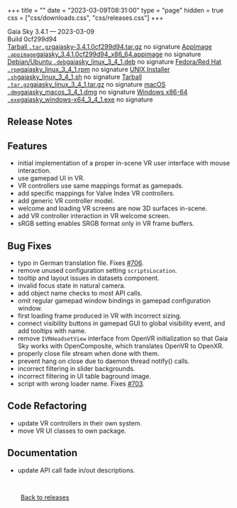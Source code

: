 +++
title = ""
date = "2023-03-09T08:31:00"
type = "page"
hidden = true
css = ["css/downloads.css", "css/releases.css"]
+++

<div class="download-container">
<div id="download-title">
<i class="fa-solid fa-tag"></i>
Gaia Sky <span class="downloads-version">3.4.1</span> — <i class="fa-solid fa-clock"></i>
<time class="downloads-releasedate" datetime="2023-03-09T08:31:00" title="Published: 2023-03-09T08:31:00">2023-03-09</time></div>
<div class="downloads-build">Build 0cf299d94</div>
<div class="download-section">
<a href="https://gaia.ari.uni-heidelberg.de/gaiasky/releases/3.4.1.0cf299d94/gaiasky-3.4.1.0cf299d94.tar.gz" class="download-button"><i class="fa-solid fa-file-zipper"></i> Tarball <code>.tar.gz</code><span class="download-sub">gaiasky-3.4.1.0cf299d94.tar.gz</span></a>
<span class="signature">no signature</span>
<a href="https://gaia.ari.uni-heidelberg.de/gaiasky/releases/3.4.1.0cf299d94/gaiasky_3.4.1.0cf299d94_x86_64.appimage" class="download-button"><i class="fa-solid fa-box-archive"></i> AppImage <code>.appimage</code><span class="download-sub">gaiasky_3.4.1.0cf299d94_x86_64.appimage</span></a>
<span class="signature">no signature</span>
<a href="https://gaia.ari.uni-heidelberg.de/gaiasky/releases/3.4.1.0cf299d94/gaiasky_linux_3_4_1.deb" class="download-button"><i class="fa-brands fa-debian"></i> Debian/Ubuntu <code>.deb</code><span class="download-sub">gaiasky_linux_3_4_1.deb</span></a>
<span class="signature">no signature</span>
<a href="https://gaia.ari.uni-heidelberg.de/gaiasky/releases/3.4.1.0cf299d94/gaiasky_linux_3_4_1.rpm" class="download-button"><i class="fa-brands fa-fedora"></i> Fedora/Red Hat <code>.rpm</code><span class="download-sub">gaiasky_linux_3_4_1.rpm</span></a>
<span class="signature">no signature</span>
<a href="https://gaia.ari.uni-heidelberg.de/gaiasky/releases/3.4.1.0cf299d94/gaiasky_linux_3_4_1.sh" class="download-button"><i class="fa fa-terminal"></i> UNIX Installer <code>.sh</code><span class="download-sub">gaiasky_linux_3_4_1.sh</span></a>
<span class="signature">no signature</span>
<a href="https://gaia.ari.uni-heidelberg.de/gaiasky/releases/3.4.1.0cf299d94/gaiasky_linux_3_4_1.tar.gz" class="download-button"><i class="fa-solid fa-file-zipper"></i> Tarball <code>.tar.gz</code><span class="download-sub">gaiasky_linux_3_4_1.tar.gz</span></a>
<span class="signature">no signature</span>
<a href="https://gaia.ari.uni-heidelberg.de/gaiasky/releases/3.4.1.0cf299d94/gaiasky_macos_3_4_1.dmg" class="download-button"><i class="fa-brands fa-apple"></i> macOS <code>.dmg</code><span class="download-sub">gaiasky_macos_3_4_1.dmg</span></a>
<span class="signature">no signature</span>
<a href="https://gaia.ari.uni-heidelberg.de/gaiasky/releases/3.4.1.0cf299d94/gaiasky_windows-x64_3_4_1.exe" class="download-button"><i class="fa-brands fa-windows"></i> Windows x86-64 <code>.exe</code><span class="download-sub">gaiasky_windows-x64_3_4_1.exe</span></a>
<span class="signature">no signature</span>
</div>
</div>

<section class="release-notes">

# Release Notes


## Features

- initial implementation of a proper in-scene VR user interface with mouse interaction.
- use gamepad UI in VR.
- VR controllers use same mappings format as gamepads.
- add specific mappings for Valve Index VR controllers.
- add generic VR controller model.
- welcome and loading VR screens are now 3D surfaces in-scene.
- add VR controller interaction in VR welcome screen.
- sRGB setting enables SRGB format only in VR frame buffers.

## Bug Fixes

- typo in German translation file. Fixes [#706](https://codeberg.org/gaiasky/gaiasky/issues/706).
- remove unused configuration setting `scriptsLocation`.
- tooltip and layout issues in datasets component.
- invalid focus state in natural camera.
- add object name checks to most API calls.
- omit regular gamepad window bindings in gamepad configuration window.
- first loading frame produced in VR with incorrect sizing.
- connect visibility buttons in gamepad GUI to global visibility event, and add tooltips with name.
- remove `IVRHeadsetView` interface from OpenVR initialization so that Gaia Sky works with OpenComposite, which translates OpenVR to OpenXR.
- properly close file stream when done with them.
- prevent hang on close due to daemon thread notify() calls.
- incorrect filtering in slider backgrounds.
- incorrect filtering in UI table baground image.
- script with wrong loader name. Fixes [#703](https://codeberg.org/gaiasky/gaiasky/issues/703).

## Code Refactoring

- update VR controllers in their own system.
- move VR UI classes to own package.

## Documentation

- update API call fade in/out descriptions.
</section>


<p class="center-text" style="padding: 30px;">
<i class="fa-solid fa-circle-arrow-left"></i> <a href="/downloads/releases">Back to releases</a>
</p>
